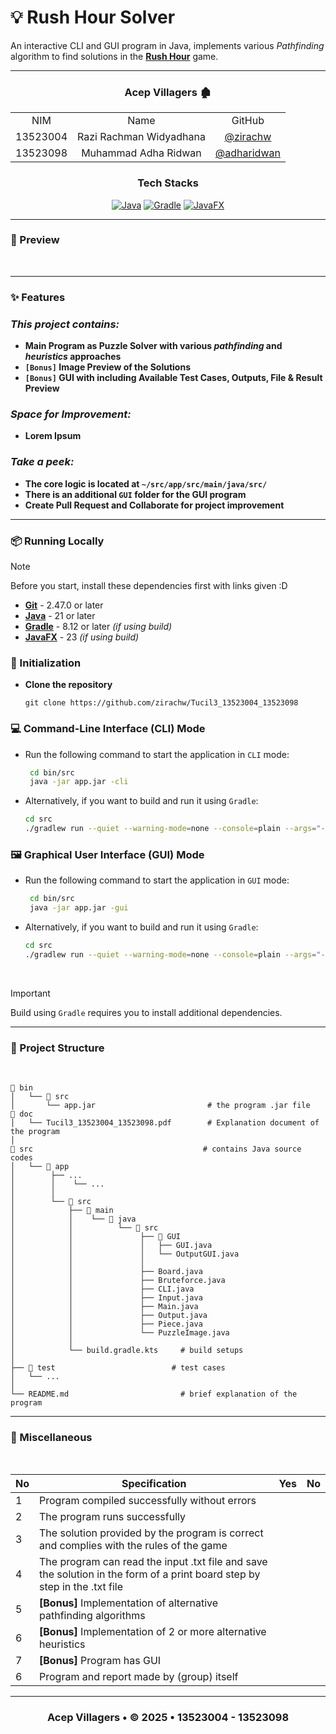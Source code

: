 # 💡 Rush Hour Solver
An interactive CLI and GUI program in Java, implements various _Pathfinding_ algorithm to find solutions in the [**Rush Hour**](https://youtu.be/IWigXwmfcNY?t=40) game.

---

<!-- CONTRIBUTOR -->
 <div align="center" id="contributor">
   <strong>
     <h3> Acep Villagers 🏚 </h3>
     <table align="center">
       <tr align="center">
         <td>NIM</td>
         <td>Name</td>
         <td>GitHub</td>
       </tr>
       <tr align="center">
         <td>13523004</td>
         <td>Razi Rachman Widyadhana</td>
         <td><a href="https://github.com/zirachw">@zirachw</a></td>
       </tr>
       <tr align="center">
         <td>13523098</td>
         <td>Muhammad Adha Ridwan</td>
         <td><a href="https://github.com/adharidwan">@adharidwan</a></td>
       </tr>
     </table>
   </strong>
 </div>

<div align="center">
  <h3 align="center"> Tech Stacks </h3>

  <p align="center">
    
[![Java](https://img.shields.io/badge/java-%23ED8B00.svg?style=for-the-badge&logo=openjdk&logoColor=white)][Java-url]
[![Gradle](https://img.shields.io/badge/Gradle-02303A.svg?style=for-the-badge&logo=Gradle&logoColor=white)][Gradle-url]
[![JavaFX](https://img.shields.io/badge/javafx-%23FF0000.svg?style=for-the-badge&logo=javafx&logoColor=white)][JavaFX-url]
  
  </p>
</div>

---

### 🔎 Preview

<br>

---

### ✨ Features

### *This project contains:*

- **Main Program as Puzzle Solver with various _pathfinding_ and _heuristics_ approaches**
- **`[Bonus]` Image Preview of the Solutions**
- **`[Bonus]` GUI with including Available Test Cases, Outputs, File & Result Preview**

### *Space for Improvement:*

- **Lorem Ipsum**

### *Take a peek:*

- **The core logic is located at `~/src/app/src/main/java/src/`**
- **There is an additional `GUI` folder for the GUI program**
- **Create Pull Request and Collaborate for project improvement**

---

### ️📦 Running Locally

> [!NOTE]  
> Before you start, install these dependencies first with links given :D
> - [**Git**](Git-url) - 2.47.0 or later
> - [**Java**](Java-url) - 21 or later
> - [**Gradle**](Gradle-url) - 8.12 or later *(if using build)*
> - [**JavaFX**](JavaFX-url) - 23 *(if using build)*

### 🔧 Initialization

- **Clone the repository**

  ```
  git clone https://github.com/zirachw/Tucil3_13523004_13523098
  ```
  
### 💻 Command-Line Interface (CLI) Mode

- Run the following command to start the application in `CLI` mode:

  ```bash
   cd bin/src
   java -jar app.jar -cli
   ```
  
- Alternatively, if you want to build and run it using `Gradle`:
   ```bash
   cd src
   ./gradlew run --quiet --warning-mode=none --console=plain --args="-cli"
   ```

### 🖼 Graphical User Interface (GUI) Mode

- Run the following command to start the application in `GUI` mode:

  ```bash
   cd bin/src
   java -jar app.jar -gui
   ```
  
- Alternatively, if you want to build and run it using `Gradle`:
   ```bash
   cd src
   ./gradlew run --quiet --warning-mode=none --console=plain --args="-gui"
   ```
   
<br>

> [!IMPORTANT]  
>
> Build using `Gradle` requires you to install additional dependencies.

---

### 🔧 Project Structure

<br> 

```
📂 bin          
│   └── 📂 src
│       └── app.jar                         # the program .jar file
📂 doc          
│   └── Tucil3_13523004_13523098.pdf        # Explanation document of the program
│                       
📂 src                                      # contains Java source codes
│   └── 📂 app    
│        ├── ...
│        │    └── ...
│        │
│        └── 📂 src
│            ├── 📂 main
│            │    └── 📂 java
│            │          └── 📂 src
│            │               ├── 📂 GUI
│            │               │   ├── GUI.java
│            │               │   └── OutputGUI.java
│            │               │
│            │               ├── Board.java
│            │               ├── Bruteforce.java
│            │               ├── CLI.java
│            │               ├── Input.java
│            │               ├── Main.java
│            │               ├── Output.java
│            │               ├── Piece.java
│            │               └── PuzzleImage.java
│            │
│            └── build.gradle.kts     # build setups
│                       
├── 📂 test                          # test cases
│   └── ...
│
└── README.md                         # brief explanation of the program

```

---
### 📃 Miscellaneous

<br>

<div>
 
| No | Specification | Yes | No |
| --- | --- | --- | --- |
| 1 | Program compiled successfully without errors | | |
| 2 | The program runs successfully | | |
| 3 | The solution provided by the program is correct and complies with the rules of the game | | |
| 4 | The program can read the input .txt file and save the solution in the form of a print board step by step in the .txt file | | |
| 5 | **[Bonus]** Implementation of alternative pathfinding algorithms | | |
| 6 | **[Bonus]** Implementation of 2 or more alternative heuristics | | |
| 7 | **[Bonus]** Program has GUI | | |
| 6 | Program and report made by (group) itself | | |

</div>

---

<h3 align="center">
Acep Villagers • © 2025 • 13523004 - 13523098
</h3>

<!-- MARKDOWN LINKS & IMAGES -->
[Java-url]: https://www.java.com/en/
[Gradle-url]: https://gradle.org/
[JavaFX-url]: https://openjfx.io/
[Git-url]: https://git-scm.com/

